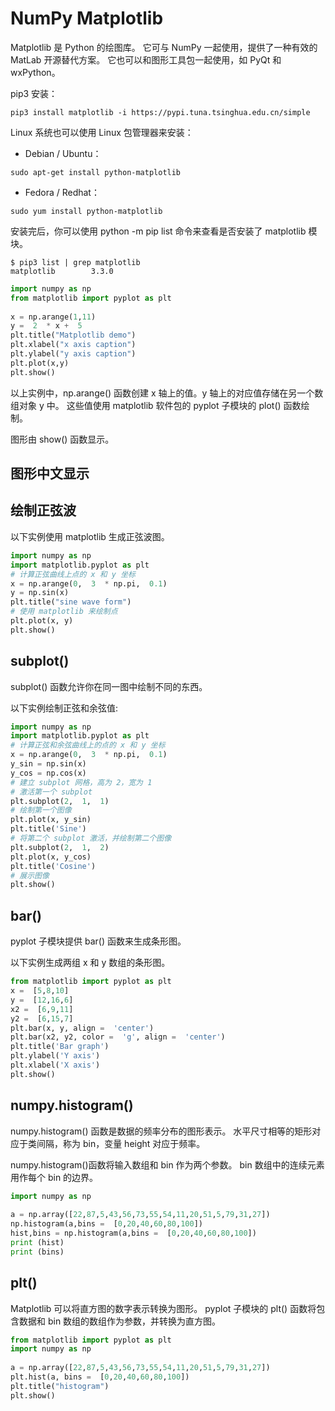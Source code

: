 # NumPy Matplotlib
Matplotlib 是 Python 的绘图库。 它可与 NumPy 一起使用，提供了一种有效的 MatLab 开源替代方案。 它也可以和图形工具包一起使用，如 PyQt 和 wxPython。

pip3 安装：
```
pip3 install matplotlib -i https://pypi.tuna.tsinghua.edu.cn/simple
```
Linux 系统也可以使用 Linux 包管理器来安装：
+ Debian / Ubuntu：
```
sudo apt-get install python-matplotlib
```
+ Fedora / Redhat：
```
sudo yum install python-matplotlib
```
安装完后，你可以使用 python -m pip list 命令来查看是否安装了 matplotlib 模块。
```
$ pip3 list | grep matplotlib
matplotlib        3.3.0  
```

```python
import numpy as np 
from matplotlib import pyplot as plt 
 
x = np.arange(1,11) 
y =  2  * x +  5 
plt.title("Matplotlib demo") 
plt.xlabel("x axis caption") 
plt.ylabel("y axis caption") 
plt.plot(x,y) 
plt.show()
```
以上实例中，np.arange() 函数创建 x 轴上的值。y 轴上的对应值存储在另一个数组对象 y 中。 这些值使用 matplotlib 软件包的 pyplot 子模块的 plot() 函数绘制。

图形由 show() 函数显示。

## 图形中文显示



## 绘制正弦波
以下实例使用 matplotlib 生成正弦波图。
```python
import numpy as np 
import matplotlib.pyplot as plt 
# 计算正弦曲线上点的 x 和 y 坐标
x = np.arange(0,  3  * np.pi,  0.1) 
y = np.sin(x)
plt.title("sine wave form")  
# 使用 matplotlib 来绘制点
plt.plot(x, y) 
plt.show()
```

## subplot()
subplot() 函数允许你在同一图中绘制不同的东西。

以下实例绘制正弦和余弦值:
```python
import numpy as np 
import matplotlib.pyplot as plt 
# 计算正弦和余弦曲线上的点的 x 和 y 坐标 
x = np.arange(0,  3  * np.pi,  0.1) 
y_sin = np.sin(x) 
y_cos = np.cos(x)  
# 建立 subplot 网格，高为 2，宽为 1  
# 激活第一个 subplot
plt.subplot(2,  1,  1)  
# 绘制第一个图像 
plt.plot(x, y_sin) 
plt.title('Sine')  
# 将第二个 subplot 激活，并绘制第二个图像
plt.subplot(2,  1,  2) 
plt.plot(x, y_cos) 
plt.title('Cosine')  
# 展示图像
plt.show()
```

## bar()
pyplot 子模块提供 bar() 函数来生成条形图。

以下实例生成两组 x 和 y 数组的条形图。
```python
from matplotlib import pyplot as plt 
x =  [5,8,10] 
y =  [12,16,6] 
x2 =  [6,9,11] 
y2 =  [6,15,7] 
plt.bar(x, y, align =  'center') 
plt.bar(x2, y2, color =  'g', align =  'center') 
plt.title('Bar graph') 
plt.ylabel('Y axis') 
plt.xlabel('X axis') 
plt.show()
```

## numpy.histogram()
numpy.histogram() 函数是数据的频率分布的图形表示。 水平尺寸相等的矩形对应于类间隔，称为 bin，变量 height 对应于频率。

numpy.histogram()函数将输入数组和 bin 作为两个参数。 bin 数组中的连续元素用作每个 bin 的边界。
```python
import numpy as np 
 
a = np.array([22,87,5,43,56,73,55,54,11,20,51,5,79,31,27])
np.histogram(a,bins =  [0,20,40,60,80,100]) 
hist,bins = np.histogram(a,bins =  [0,20,40,60,80,100])  
print (hist) 
print (bins)
```

## plt()
Matplotlib 可以将直方图的数字表示转换为图形。 pyplot 子模块的 plt() 函数将包含数据和 bin 数组的数组作为参数，并转换为直方图。
```python
from matplotlib import pyplot as plt 
import numpy as np  
 
a = np.array([22,87,5,43,56,73,55,54,11,20,51,5,79,31,27]) 
plt.hist(a, bins =  [0,20,40,60,80,100]) 
plt.title("histogram") 
plt.show()
```
